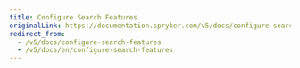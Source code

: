 ```yaml
---
title: Configure Search Features
originalLink: https://documentation.spryker.com/v5/docs/configure-search-features
redirect_from:
  - /v5/docs/configure-search-features
  - /v5/docs/en/configure-search-features
---
```




